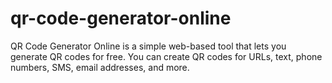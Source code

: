 # qr-code-generator-online

QR Code Generator Online is a simple web-based tool that lets you generate QR codes for free. You can create QR codes for URLs, text, phone numbers, SMS, email addresses, and more.
